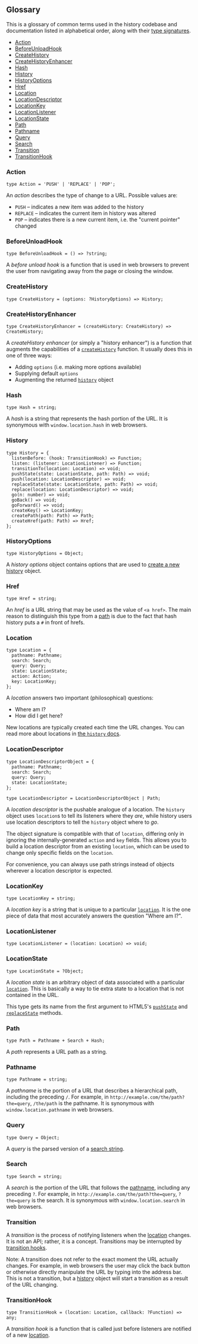 ## Glossary

This is a glossary of common terms used in the history codebase and documentation listed in alphabetical order, along with their [type signatures](http://flowtype.org/docs/quick-reference.html).

* [Action](#action)
* [BeforeUnloadHook](#beforeunloadhook)
* [CreateHistory](#createhistory)
* [CreateHistoryEnhancer](#createhistoryenhancer)
* [Hash](#hash)
* [History](#history)
* [HistoryOptions](#historyoptions)
* [Href](#href)
* [Location](#location)
* [LocationDescriptor](#locationdescriptor)
* [LocationKey](#locationkey)
* [LocationListener](#locationlistener)
* [LocationState](#locationstate)
* [Path](#path)
* [Pathname](#pathname)
* [Query](#query)
* [Search](#search)
* [Transition](#transition)
* [TransitionHook](#transitionhook)

### Action

    type Action = 'PUSH' | 'REPLACE' | 'POP';

An *action* describes the type of change to a URL. Possible values are:

  - `PUSH` – indicates a new item was added to the history
  - `REPLACE` – indicates the current item in history was altered
  - `POP` – indicates there is a new current item, i.e. the "current pointer" changed

### BeforeUnloadHook

    type BeforeUnloadHook = () => ?string;

A *before unload hook* is a function that is used in web browsers to prevent the user from navigating away from the page or closing the window.

### CreateHistory

    type CreateHistory = (options: ?HistoryOptions) => History;

### CreateHistoryEnhancer

    type CreateHistoryEnhancer = (createHistory: CreateHistory) => CreateHistory;

A *createHistory enhancer* (or simply a "history enhancer") is a function that augments the capabilities of a [`createHistory`](#createhistory) function. It usually does this in one of three ways:

  - Adding `options` (i.e. making more options available)
  - Supplying default `options`
  - Augmenting the returned [`history`](#history) object

### Hash

    type Hash = string;

A *hash* is a string that represents the hash portion of the URL. It is synonymous with `window.location.hash` in web browsers.

### History

    type History = {
      listenBefore: (hook: TransitionHook) => Function;
      listen: (listener: LocationListener) => Function;
      transitionTo(location: Location) => void;
      pushState(state: LocationState, path: Path) => void;
      push(location: LocationDescriptor) => void;
      replaceState(state: LocationState, path: Path) => void;
      replace(location: LocationDescriptor) => void;
      go(n: number) => void;
      goBack() => void;
      goForward() => void;
      createKey() => LocationKey;
      createPath(path: Path) => Path;
      createHref(path: Path) => Href;
    };

### HistoryOptions

    type HistoryOptions = Object;

A *history options* object contains options that are used to [create a new history](#createhistory) object.

### Href

    type Href = string;

An *href* is a URL string that may be used as the value of `<a href>`. The main reason to distinguish this type from a [path](#path) is due to the fact that hash history puts a `#` in front of hrefs.

### Location

    type Location = {
      pathname: Pathname;
      search: Search;
      query: Query;
      state: LocationState;
      action: Action;
      key: LocationKey;
    };

A *location* answers two important (philosophical) questions:

  - Where am I?
  - How did I get here?

New locations are typically created each time the URL changes. You can read more about locations in [the `history` docs](https://github.com/rackt/history/blob/master/docs/Location.md).

### LocationDescriptor

    type LocationDescriptorObject = {
      pathname: Pathname;
      search: Search;
      query: Query;
      state: LocationState;
    };

    type LocationDescriptor = LocationDescriptorObject | Path;

A *location descriptor* is the pushable analogue of a location. The `history` object uses `location`s to tell its listeners where they _are_, while history users use location descriptors to tell the `history` object where to _go_.

The object signature is compatible with that of `location`, differing only in ignoring the internally-generated `action` and `key` fields. This allows you to build a location descriptor from an existing `location`, which can be used to change only specific fields on the `location`.

For convenience, you can always use path strings instead of objects wherever a location descriptor is expected.

### LocationKey

    type LocationKey = string;

A *location key* is a string that is unique to a particular [`location`](#location). It is the one piece of data that most accurately answers the question "Where am I?".

### LocationListener

    type LocationListener = (location: Location) => void;

### LocationState

    type LocationState = ?Object;

A *location state* is an arbitrary object of data associated with a particular [`location`](#location). This is basically a way to tie extra state to a location that is not contained in the URL.

This type gets its name from the first argument to HTML5's [`pushState`][pushState] and [`replaceState`][replaceState] methods.

[pushState]: https://developer.mozilla.org/en-US/docs/Web/API/History_API#The_pushState()_method
[replaceState]: https://developer.mozilla.org/en-US/docs/Web/API/History_API#The_replaceState()_method

### Path

    type Path = Pathname + Search + Hash;

A *path* represents a URL path as a string.

### Pathname

    type Pathname = string;

A *pathname* is the portion of a URL that describes a hierarchical path, including the preceding `/`. For example, in `http://example.com/the/path?the=query`, `/the/path` is the pathname. It is synonymous with `window.location.pathname` in web browsers.

### Query

    type Query = Object;

A *query* is the parsed version of a [search string](#search).

### Search

    type Search = string;

A *search* is the portion of the URL that follows the [pathname](#pathname), including any preceding `?`. For example, in `http://example.com/the/path?the=query`, `?the=query` is the search. It is synonymous with `window.location.search` in web browsers.

### Transition

A *transition* is the process of notifying listeners when the [location](#location) changes. It is not an API; rather, it is a concept. Transitions may be interrupted by [transition hooks](#transitionhook).

Note: A transition does not refer to the exact moment the URL actually changes. For example, in web browsers the user may click the back button or otherwise directly manipulate the URL by typing into the address bar. This is not a transition, but a [history](#history) object will start a transition as a result of the URL changing.

### TransitionHook

    type TransitionHook = (location: Location, callback: ?Function) => any;

A *transition hook* is a function that is called just before listeners are notified of a new [location](#location).
